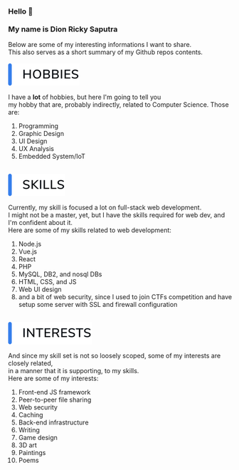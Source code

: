 ### Hello 👋 <br/><br/>My name is Dion Ricky Saputra

Below are some of my interesting informations I want to share.<br/>
This also serves as a short summary of my Github repos contents.
<br/>
<br/>
<img src="https://github.com/dion-ricky/dion-ricky/blob/master/hobbies_callout.svg"/>

I have a **lot** of hobbies, but here I'm going to tell you<br/>
my hobby that are, probably indirectly, related to Computer Science. Those are:

1. Programming
2. Graphic Design
3. UI Design
4. UX Analysis
5. Embedded System/IoT
<br/>
<img src="https://github.com/dion-ricky/dion-ricky/blob/master/skills_callout.svg"/>

Currently, my skill is focused a lot on full-stack web development.<br/>
I might not be a master, yet, but I have the skills required for web dev, and I'm confident about it.<br/>
Here are some of my skills related to web development:

1. Node.js
2. Vue.js
3. React
4. PHP
5. MySQL, DB2, and nosql DBs
6. HTML, CSS, and JS
7. Web UI design
8. and a bit of web security, since I used to join CTFs competition and have<br/>setup some server with SSL and firewall configuration
<br/>
<img src="https://github.com/dion-ricky/dion-ricky/blob/master/interests_callout.svg"/>

And since my skill set is not so loosely scoped, some of my interests are closely related,<br/>in a manner that it is supporting, to my skills.<br/>
Here are some of my interests:

1. Front-end JS framework
1. Peer-to-peer file sharing
1. Web security
1. Caching
1. Back-end infrastructure
1. Writing
1. Game design
1. 3D art
1. Paintings
1. Poems
